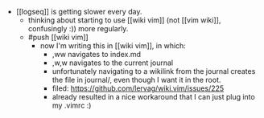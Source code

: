 - [[logseq]] is getting slower every day.
    - thinking about starting to use [[wiki vim]] (not [[vim wiki]], confusingly :)) more regularly.
    - #push [[wiki vim]]
        - now I'm writing this in [[wiki vim]], in which:
            - ,ww navigates to index.md
            - ,w,w navigates to the current journal
            - unfortunately navigating to a wikilink from the journal creates the file in journal/, even though I want it in the root.
            - filed: https://github.com/lervag/wiki.vim/issues/225 
            - already resulted in a nice workaround that I can just plug into my .vimrc :)
